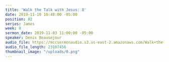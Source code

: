 ```yaml
---
title: 'Walk the Talk with Jesus: 8'
date: 2019-11-10 10:48:00 -05:00
position: 82
series: James
week: 8
sermon_date: 2019-11-03 11:00:00 -05:00
speaker: Denis Beausejour
audio_file: https://mccsermonaudio.s3.us-east-2.amazonaws.com/Walk+the+Talk+with+Jesus/Walk+the+Talk+with+Jesus_+8.lite.mp3
audio_file_length: 23107456
thumbnail_image: "/uploads/0.png"
---
```


